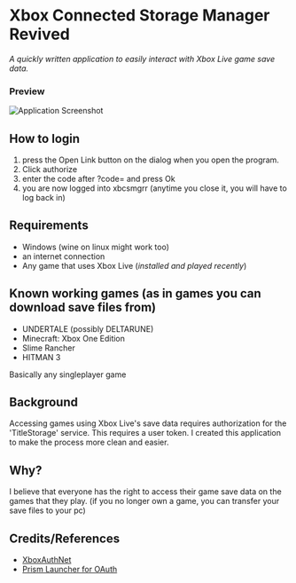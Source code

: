 Xbox Connected Storage Manager Revived
======================================
*A quickly written application to easily interact with Xbox Live game save data.*


### Preview
![Application Screenshot](assets/screenshot_example.png)

## How to login
1. press the Open Link button on the dialog when you open the program.
2. Click authorize
3. enter the code after ?code= and press Ok
4. you are now logged into xbcsmgrr (anytime you close it, you will have to log back in)

## Requirements
- Windows (wine on linux might work too)
- an internet connection
- Any game that uses Xbox Live (*installed and played recently*)

## Known working games (as in games you can download save files from)
- UNDERTALE (possibly DELTARUNE)
- Minecraft: Xbox One Edition
- Slime Rancher
- HITMAN 3

Basically any singleplayer game

## Background
Accessing games using Xbox Live's save data requires authorization for the 'TitleStorage' service. This requires a user token. I created this application to make the process more clean and easier.

## Why?
I believe that everyone has the right to access their game save data on the games that they play. (if you no longer own a game, you can transfer your save files to your pc)

## Credits/References
- [XboxAuthNet](https://github.com/AlphaBs/XboxAuthNet)
- [Prism Launcher for OAuth](https://prismlauncher.org/)
